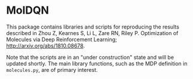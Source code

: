 # MolDQN

This package contains libraries and scripts for reproducing the results
described in Zhou Z, Kearnes S, Li L, Zare RN, Riley P. Optimization of
Molecules via Deep Reinforcement Learning; http://arxiv.org/abs/1810.08678.

Note that the scripts are in an "under construction" state and will be updated
shortly. The main library functions, such as the MDP definition in
`molecules.py`, are of primary interest.
